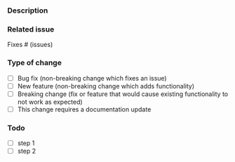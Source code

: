 <!--
🎉 Thanks for submitting a pull request! 

❗️ Please check below before create new pull request ❗️
- A similar PR may submitted. Please search the PR before create one.
- Please make sure that the base branch is not the **master** branch.
 -->

### Description

<!-- Please include a summary of the change and which issue is fixed. Please also include relevant motivation and context. List any dependencies that are required for this change. -->

### Related issue

<!-- Please write related issue number ex)#12 -->
Fixes # (issues)

### Type of change

- [ ] Bug fix (non-breaking change which fixes an issue)
- [ ] New feature (non-breaking change which adds functionality)
- [ ] Breaking change (fix or feature that would cause existing functionality to not work as expected)
- [ ] This change requires a documentation update

### Todo

- [ ] step 1
- [ ] step 2
